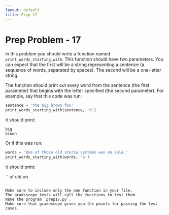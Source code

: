 ```yaml
---
layout: default
title: Prep 17
---
```


# Prep Problem - 17

In this problem you should write a function named `print_words_starting_with`.
This function should have two parameters.
You can expect that the first will be a string representing a sentence (a sequence of words, separated by spaces).
The second will be a one-letter string.

The function should print out every word from the sentence (the first parameter) that begins with the letter specified (the second parameter).
For example, say that this code was run:

```python
sentence = 'the big brown fox'
print_words_starting_with(sentence, 'b')
```

It should print:

```
big
brown
```

Or if this was run:

```python
words = 'One of those old sterio systems was on sale.'
print_words_starting_with(words, 'o')
```

It should print:

``
of
old
on
```

Make sure to include only the one function in your file.
The gradescope tests will call the functions to test them.
Name the program `prep17.py`.
Make sure that gradescope gives you the points for passing the test cases.

